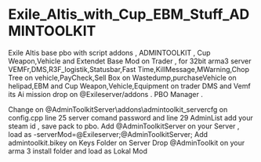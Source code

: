 # Exile_Altis_with_Cup_EBM_Stuff_ADMINTOOLKIT
 Exile Altis base pbo with script addons , ADMINTOOLKIT , Cup Weapon,Vehicle and Extendet Base Mod on Trader , for 32bit arma3 server VEMFr,DMS,R3F_logistik,Statusbar,Fast Time,KillMessage,MWarning,Chop Tree on vehicle,PayCheck,Sell Box on Wastedump,purchaseVehicle on helipad,EBM and Cup Weapon,Vehicle,Equipment on trader DMS and Vemf its Ai mission drop on @Exileserver/addons . PBO Manager .

Change on @AdminToolkitServer\addons\admintoolkit_servercfg on config.cpp line 25 server comand password and line 29 AdminList add your steam id , save pack to pbo.
Add @AdminToolkitServer on your Server , load as -serverMod=@Exileserver;@AdminToolkitServer;
Add admintoolkit.bikey on Keys Folder on Server
Drop @AdminToolkit on your arma 3 install folder and load as Lokal Mod 
